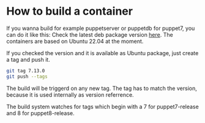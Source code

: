# How to build a container

If you wanna build for example puppetserver or puppetdb for puppet7, you can do it like this:
Check the latest deb package version [here](https://apt.puppet.com/pool/jammy/puppet7/p/index.html). The containers are based on Ubuntu 22.04 at the moment.

If you checked the version and it is available as Ubuntu package, just create a tag and push it.

```bash
git tag 7.13.0
git push --tags
```

The build will be triggerd on any new tag. The tag has to match the version, because it is used internally as version referrence.

The build system watches for tags which begin with a 7 for puppet7-release and 8 for puppet8-release.
